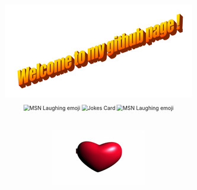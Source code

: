 <div align="center">
  <img src="Images/wordart.png" height="250" style="max-width: 100%;" alt="Welcome to my Github Profile" />
  <br />
  <br />
  <img width="75" height="65" src="Images/msnlaugh.gif" alt="MSN Laughing emoji">
<img src="https://readme-jokes.vercel.app/api" alt="Jokes Card" />
<img width="75" height="65" src="Images/msnlaugh.gif" alt="MSN Laughing emoji">

  <br />
  <br />
  <br />
  <br />
 <img width="250" height="150" src="Images/ilove.gif">
